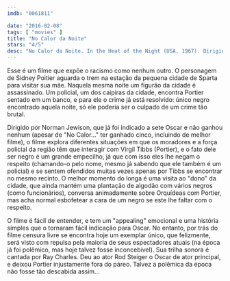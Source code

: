 ```yaml
---
imdb: "0061811"

date: "2016-02-08"
tags: [ "movies" ]
title: "No Calor da Noite"
stars: "4/5"
desc: "No Calor da Noite. In the Heat of the Night (USA, 1967). Dirigido por Norman Jewison. Escrito por Stirling Silliphant, John Ball. Com Sidney Poitier, Rod Steiger, Warren Oates, Lee Grant, Larry Gates, James Patterson, William Schallert, Beah Richards, Peter Whitney."
---
```

Esse é um filme que expõe o racismo como nenhum outro. O personagem de Sidney Poitier aguarda o trem na estação da pequena cidade de Sparta para visitar sua mãe. Naquela mesma noite um figurão da cidade é assassinado. Um policial, um dos caipiras da cidade, encontra Portier sentado em um banco, e para ele o crime já está resolvido: único negro encontrado aquela noite, só ele poderia ser o culpado de um crime tão brutal.

Dirigido por Norman Jewison, que já foi indicado a sete Oscar e não ganhou nenhum (apesar de "No Calor..." ter ganhado cinco, incluindo de melhor filme), o filme explora diferentes situações em que os moradores e a força policial da região têm que interagir com Virgil Tibbs (Portier), e o fato dele ser negro é um grande empecilho, já que com isso eles lhe negam o respeito (chamando-o pelo nome, mesmo já sabendo que ele também é um policial) e se sentem ofendidos muitas vezes apenas por Tibbs se encontrar no mesmo recinto. O melhor momento do longa é uma visita ao "dono" da cidade, que ainda mantém uma plantação de algodão com vários negros (como funcionários), conversa animadamente sobre Orquídeas com Portier, mas acha normal esbofetear a cara de um negro se este lhe faltar com o respeito.

O filme é fácil de entender, e tem um "appealing" emocional e uma história simples que o tornaram fácil indicação para Oscar. No entanto, por trás do filme censura livre se encontra hoje um exemplar único, que felizmente, será visto com repulsa pela maioria de seus espectadores atuais (na época já foi polêmico, mas hoje talvez fosse inconcebível). Sua trilha sonora é cantada por Ray Charles. Deu ao ator Rod Steiger o Oscar de ator principal, e deixou Portier injustamente fora do páreo. Talvez a polêmica da época não fosse tão descabida assim...
